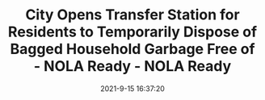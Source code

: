 ---
"title": "City Opens Transfer Station for Residents to Temporarily Dispose of Bagged Household Garbage Free of - NOLA Ready - NOLA Ready"
"date": "2021-9-15 16:37:20"
"feed_name": "GOOGLENEWSCONSTRUCTION"
"feed_website": "https://news.google.com/search?q=construction%2Bincident&hl=en-US&gl=US&ceid=US:en"
"feed_rss": "https://news.google.com/rss/search?q=construction%2Bincident&hl=en-US&gl=US&ceid=US:en"
"link": "https://ready.nola.gov/incident/hurricane-ida/city-opens-transfer-station-for-residents-to-tempo/"
"file": "_posts/2021-1-1-c79e20fafb5e89cb9939434c01d5187e833f0b6e.md"
"accident": "0"
"drilling": "0"
---